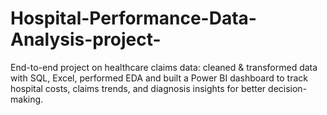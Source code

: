 # Hospital-Performance-Data-Analysis-project-
End-to-end project on healthcare claims data: cleaned &amp; transformed data with SQL, Excel, performed EDA and built a Power BI dashboard to track hospital costs, claims trends, and diagnosis insights for better decision-making.

